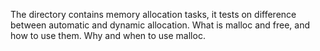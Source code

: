 The directory contains memory allocation tasks, it tests on difference between automatic and dynamic allocation. What is malloc and free, and how to use them. Why and when to use malloc.
